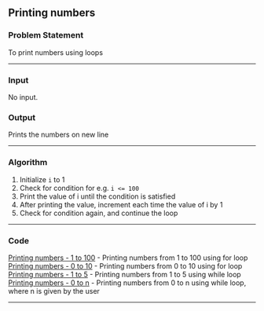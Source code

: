 ## Printing numbers

### Problem Statement
To print numbers using loops

---

### Input
No input. 

### Output 
Prints the numbers on new line

---

### Algorithm 
1. Initialize `i` to 1
2. Check for condition for e.g. `i <= 100`
3. Print the value of i until the condition is satisfied
4. After printing the value, increment each time the value of i by 1
5. Check for condition again, and continue the loop

---

### Code

[Printing numbers - 1 to 100](printing_1_to_100.c) - Printing numbers from 1 to 100 using for loop
[Printing numbers - 0 to 10](printing_0_to_10.c) - Printing numbers from 0 to 10 using for loop 
[Printing numbers - 1 to 5](printing_1_to_5.c) - Printing numbers from 1 to 5 using while loop
[Printing numbers - 0 to n](printing_0_to_n.c) - Printing numbers from 0 to n using while loop, where n is given by the user

---